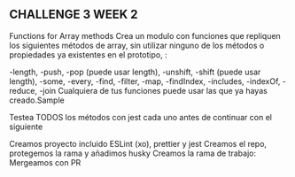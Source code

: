 ## CHALLENGE 3 WEEK 2

Functions for Array methods
Crea un modulo con funciones que repliquen los siguientes métodos de array, sin utilizar ninguno de los métodos o propiedades ya existentes en el prototipo, :

-length,
-push,
-pop (puede usar length),
-unshift,
-shift (puede usar length),
-some,
-every,
-find,
-filter,
-map,
-findIndex,
-includes,
-indexOf,
-reduce,
-join
Cualquiera de tus funciones puede usar las que ya hayas creado.​Sample

Testea TODOS los métodos con jest
cada uno antes de continuar con el siguiente

Creamos proyecto incluido ESLint (xo), prettier y jest
Creamos el repo, protegemos la rama y añadimos husky
Creamos la rama de trabajo:
Mergeamos con PR

